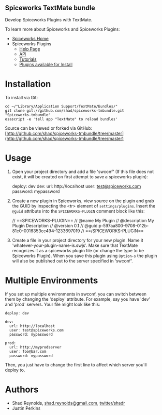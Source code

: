 Spiceworks TextMate bundle
--------------------

Develop Spiceworks Plugins with TextMate.

To learn more about Spiceworks and Spiceworks Plugins:

* [Spiceworks Home](http://spiceworks.com)
* Spiceworks Plugins
  * [Help Page](http://community.spiceworks.com/help/Plugins)
  * [API](http://community.spiceworks.com/help/Spiceworks_Plugin_API)
  * [Tutorials](http://community.spiceworks.com/help/Plugin_Tutorials)
  * [Plugins available for Install](http://community.spiceworks.com/plugin)

Installation
============

To install via Git:

    cd ~/"Library/Application Support/TextMate/Bundles/"
    git clone git://github.com/shad/spiceworks-tmbundle.git "Spiceworks.tmbundle"
    osascript -e 'tell app "TextMate" to reload bundles'

Source can be viewed or forked via GitHub: [http://github.com/shad/spiceworks-tmbundle/tree/master](http://github.com/shad/spiceworks-tmbundle/tree/master)


Usage
==========================

1. Open your project directory and add a file 'swconf' (If this file does not exist, it will be created on first attempt to save a spiceworks plugin):

    deploy: dev
    dev:
      url: http://localhost
      user: test@spiceworks.com
      password: mypassword


2. Create a new plugin in Spiceworks, view source on the plugin and grab the GUID by inspecting the &lt;tr&gt; element of `settings/plugins`.  Insert the `@guid` attribute into the `SPICEWORKS-PLUGIN` comment block like this:

    // ==SPICEWORKS-PLUGIN==
    // @name          My Plugin
    // @description   My Plugin Description
    // @version       0.1
    // @guid          p-597aa800-9708-012b-81c0-0016353cc494-1233697019
    // ==/SPICEWORKS-PLUGIN==

3. Create a file in your project directory for your new plugin.  Name it 'whatever-your-plugin-name-is.swjs'.  Make sure that TextMate recognizes it as a spiceworks plugin file (or change the type to be Spiceworks Plugin).  When you save this plugin using `Option-s` the plugin will also be published out to the server specified in 'swconf'.


Multiple Environments
=====================

If you set up multiple environments in swconf, you can switch between them by changing the 'deploy' attribute.  For example, say you have 'dev' and 'prod' servers.  Your file might look like this: 

    deploy: dev

    dev:
      url: http://localhost
      user: test@spiceworks.com
      password: mypassword

    prod:
      url: http://myprodserver
      user: foo@bar.com
      password: mypassword

Then, you just have to change the first line to affect which server you'll deploy to.

Authors
=======
* Shad Reynolds, [shad.reynolds@gmail.com](mailto:shad.reynolds@gmail.com), [twitter/shadr](http://twitter.com/shadr)
* Justin Perkins
